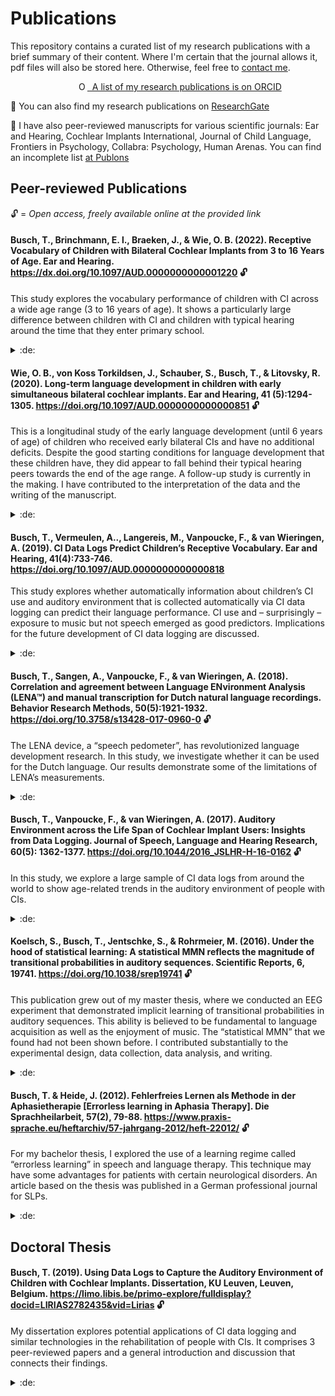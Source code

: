 # Publications

This repository contains a curated list of my research publications with a brief summary of their content. Where I'm certain that the journal allows it, pdf files will also be stored here. Otherwise, feel free to [contact me](https://github.com/Teebusch). 

<p><div itemscope itemtype="https://schema.org/Person">&nbsp;<a itemprop="sameAs" content="https://orcid.org/0000-0002-8390-7892" href="https://orcid.org/0000-0002-8390-7892" target="orcid.widget" rel="me noopener noreferrer" style="vertical-align:top;"><img src="https://orcid.org/sites/default/files/images/orcid_16x16.png" style="width:1em;margin-left:.5em;padding-left:7em;" alt="ORCID iD icon">&nbsp;&nbsp;A list of my research publications is on ORCID</a></div></p>

📜 You can also find my research publications on [ResearchGate](https://www.researchgate.net/profile/Tobias-Busch-4)

🔬 I have also peer-reviewed manuscripts for various scientific journals: Ear and Hearing, Cochlear Implants International, Journal of Child Language, Frontiers in Psychology, Collabra: Psychology, Human Arenas. You can find an incomplete list [at Publons](https://publons.com/researcher/4522734/tobias-busch) 


## Peer-reviewed Publications

🔓 = *Open access, freely available online at the provided link*

#### Busch, T., Brinchmann, E. l., Braeken, J., & Wie, O. B. (2022). Receptive Vocabulary of Children with Bilateral Cochlear Implants from 3 to 16 Years of Age. Ear and Hearing. https://dx.doi.org/10.1097/AUD.0000000000001220 🔓

This study explores the vocabulary performance of children with CI across a wide age range (3 to 16 years of age). It shows a particularly large difference between children with CI and children with typical hearing around the time that they enter primary school. 

<details>
  <summary>:de:</summary> Diese Studie untersuchte die Entwicklung des Vokabulars von Kindern mit Cochleaimplantat über eine lange Zeitspanne (3-16 Jahre). Die Ergebnisse zeigen einen besonders großen Unterschied zu normalhörenden Kindern rund um die Zeit des Schuleintritts. 
</details>

#### Wie, O. B., von Koss Torkildsen, J., Schauber, S., Busch, T., & Litovsky, R. (2020). Long-term language development in children with early simultaneous bilateral cochlear implants. Ear and Hearing, 41 (5):1294-1305. https://doi.org/10.1097/AUD.0000000000000851 🔓

This is a longitudinal study of the early language development (until 6 years of age) of children who received early bilateral CIs and have no additional deficits. Despite the good starting conditions for language development that these children have, they did appear to fall behind their typical hearing peers towards the end of the age range. A follow-up study is currently in the making. I have contributed to the interpretation of the data and the writing of the manuscript.

<details>
  <summary>:de:</summary> In dieser Längsschnittstudie untersuchten wir die frühe Sprachentwicklung (bis 6 Jahre) von Kindern mit früh implantierten CIs und ohne zusätzliche Einschränkungen. Trotz guter Startbedingungen fielen die Kinder gegen Ende des Untersuchungszeitraums hinter normalhörende Kinder zurück. Eine Folgestudie ist in Arbeit. Ich habe zur Auswertung und Interpretation der Daten beigetragen, sowie zum Schreiben des Manuskripts. 
</details>

#### Busch, T., Vermeulen, A.., Langereis, M., Vanpoucke, F., & van Wieringen, A. (2019). CI Data Logs Predict Children’s Receptive Vocabulary. Ear and Hearing, 41(4):733-746. https://doi.org/10.1097/AUD.0000000000000818

This study explores whether automatically information about children’s CI use and auditory environment that is collected automatically via CI data logging can predict their language performance. CI use and – surprisingly – exposure to music but not speech emerged as good predictors. Implications for the future development of CI data logging are discussed.

<details>
  <summary>:de:</summary>
  In diese Studie untersuchten wir, ob die akustische Umgebung und das CI-Nutzungsverhalten, die durch Data Logging automatisch erfasst werden, die sprachlichen Fähigkeiten von Kindern mit CI vorhersagen kann. Überraschenderweise stellte sich Musik aber nicht Sprache in der Umgebung als guter Prädiktor heraus. Implikationen für die Weiterentwicklung des Data Logging Algorithmus werden diskutiert. 
</details>

#### Busch, T., Sangen, A., Vanpoucke, F., & van Wieringen, A. (2018). Correlation and agreement between Language ENvironment Analysis (LENA™) and manual transcription for Dutch natural language recordings. Behavior Research Methods, 50(5):1921-1932. https://doi.org/10.3758/s13428-017-0960-0 🔓

The LENA device, a “speech pedometer”, has revolutionized language development research. In this study, we investigate whether it can be used for the Dutch language. Our results demonstrate some of the limitations of LENA’s measurements.

<details>
  <summary>:de:</summary>
  LENA, ein “Schrittzähler für Sprache”, hat die Spracherwerbsforschung revolutioniert. In dieser Studie untersuchten wir, ob LENA auch für die Niederländische Sprache geeignet ist.  Unsere Ergebnisse demonstrieren die Grenzen von LENAs Messungen.
</details>

#### Busch, T., Vanpoucke, F., & van Wieringen, A. (2017). Auditory Environment across the Life Span of Cochlear Implant Users: Insights from Data Logging. Journal of Speech, Language and Hearing Research, 60(5): 1362-1377. https://doi.org/10.1044/2016_JSLHR-H-16-0162 🔓

In this study, we explore a large sample of CI data logs from around the world to show age-related trends in the auditory environment of people with CIs. 

<details>
  <summary>:de:</summary> In dieser Studie untersuchten wir eine große Stichprobe von CI Data Logs aus vielen verschiedenen Ländern und fanden altersabhöngige Trends in der akustischen Umgebung von Menschen mit CI. 
</details>

#### Koelsch, S., Busch, T., Jentschke, S., & Rohrmeier, M. (2016). Under the hood of statistical learning: A statistical MMN reflects the magnitude of transitional probabilities in auditory sequences. Scientific Reports, 6, 19741. https://doi.org/10.1038/srep19741 🔓

This publication grew out of my master thesis, where we conducted an EEG experiment that demonstrated implicit learning of transitional probabilities in auditory sequences. This ability is believed to be fundamental to language acquisition as well as the enjoyment of music. The “statistical MMN” that we found had not been shown before. I contributed substantially to the experimental design, data collection, data analysis, and writing.

<details>
  <summary>:de:</summary>
  Dieser Artikel basiert auf meiner Masterarbeit, für die wir eine EEG-Experiment durchgeführt haben, das implizites Lernen von Übergangswahrscheinlichkeiten in akustischen Sequenzen demonstriert. Es wird angenommen, dass diese Fähigkeit fundamental für den Spracherwerb, aber auch für den Genuss von Musik ist. Die „statistische MMN“ die wir gefunden haben wurde zuvor nie nachgewiesen. Ich habe substanziell beigetragen zum Design des Experiments, der Datenerhebung, Datenanalyse, und dem Schreiben des Manuskripts.
</details>

#### Busch, T. & Heide, J. (2012). Fehlerfreies Lernen als Methode in der Aphasietherapie [Errorless learning in Aphasia Therapy]. Die Sprachheilarbeit, 57(2), 79-88. https://www.praxis-sprache.eu/heftarchiv/57-jahrgang-2012/heft-22012/ 🔓

For my bachelor thesis, I explored the use of a learning regime called “errorless learning” in speech and language therapy. This technique may have some advantages for patients with certain neurological disorders. An article based on the thesis was published in a German professional journal for SLPs. 

<details>
  <summary>:de:</summary>
  Dieser Artikel basiert auf meiner Bachelorarbeit. Für diese habe ich eine Lerntechnik namens „fehlerfreies Lernen“ auf seine Anwendbarkeit in der Sprachtherapie hin untersucht. Diese Technik könnte für Menschen mit bestimmten neurologischen Erkrankungen vorteilhaft sein. 
</details>

## Doctoral Thesis

#### Busch, T. (2019). Using Data Logs to Capture the Auditory Environment of Children with Cochlear Implants. Dissertation, KU Leuven, Leuven, Belgium. https://limo.libis.be/primo-explore/fulldisplay?docid=LIRIAS2782435&vid=Lirias 🔓

My dissertation explores potential applications of CI data logging and similar technologies in the rehabilitation of people with CIs. It comprises 3 peer-reviewed papers and a general introduction and discussion that connects their findings.

<details>
  <summary>:de:</summary>
  In meiner Dissertation untersuchte ich mögliche Anwendungen des CI Data Logging und ähnlicher Technologien in der Rehabilitation von Menschen mit Cochleaimplantaten. Sie besteht aus 3 Fachartikeln sowie einer allgemeinen Einleitung und Diskussion.
</details>

